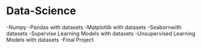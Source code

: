# Data-Science
-Numpy
-Pandas with datasets
-Matplotlib with datasets
-Seabornwith datasets
-Supervise Learning Models with datasets
-Unsupervised Learning Models with datasets
-Final Project  
